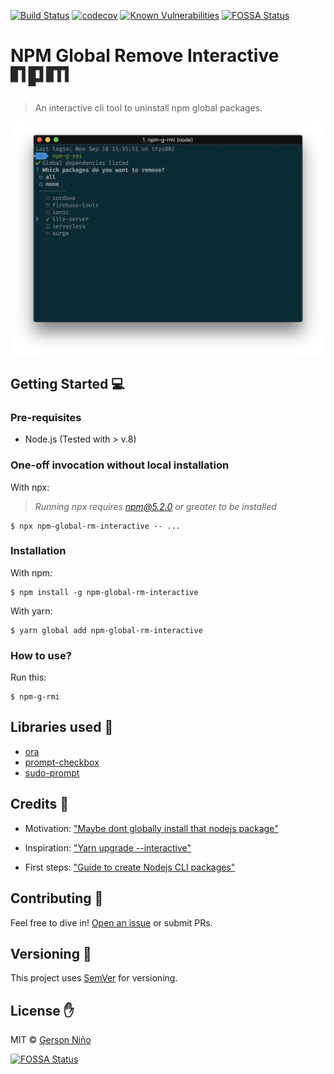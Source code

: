 [![Build Status](https://travis-ci.com/07Gond/npm-global-rm-interactive.svg?branch=master)](https://travis-ci.com/07Gond/npm-global-rm-interactive)
[![codecov](https://codecov.io/gh/07Gond/npm-global-rm-interactive/branch/master/graph/badge.svg)](https://codecov.io/gh/07Gond/npm-global-rm-interactive)
[![Known Vulnerabilities](https://snyk.io/test/github/07gond/npm-global-rm-interactive/badge.svg)](https://snyk.io/test/github/07gond/npm-global-rm-interactive)
[![FOSSA Status](https://app.fossa.io/api/projects/git%2Bgithub.com%2F07Gond%2Fnpm-global-rm-interactive.svg?type=shield)](https://app.fossa.io/projects/git%2Bgithub.com%2F07Gond%2Fnpm-global-rm-interactive?ref=badge_shield)


# NPM Global Remove Interactive ![NPM Logo](https://raw.githubusercontent.com/07Gond/npm-global-rm-interactive/master/npm-logo-black.png)

> An interactive cli tool to uninstall npm global packages.

![](https://raw.githubusercontent.com/07Gond/npm-global-rm-interactive/master/demo.png)

## Getting Started :computer:

### Pre-requisites

- Node.js (Tested with > v.8)

### One-off invocation without local installation

With npx:
> _Running npx requires npm@5.2.0 or greater to be installed_

```
$ npx npm-global-rm-interactive -- ...
```

### Installation

With npm:

```
$ npm install -g npm-global-rm-interactive
```

With yarn:

```
$ yarn global add npm-global-rm-interactive
```

### How to use?

Run this:
```
$ npm-g-rmi
```

## Libraries used :love_letter:

- [ora](https://github.com/sindresorhus/ora)
- [prompt-checkbox](https://github.com/enquirer/prompt-checkbox)
- [sudo-prompt](https://github.com/jorangreef/sudo-prompt)

## Credits :clap:

- Motivation: ["Maybe dont globally install that nodejs package"](https://codeburst.io/maybe-dont-globally-install-that-node-js-package-f1ea20f94a00)

- Inspiration: ["Yarn upgrade --interactive"](https://yarnpkg.com/en/docs/cli/upgrade-interactive)

- First steps: ["Guide to create Nodejs CLI packages"](https://medium.com/netscape/a-guide-to-create-a-nodejs-command-line-package-c2166ad0452e)

## Contributing :muscle:

Feel free to dive in! [Open an issue](https://github.com/07Gond/npm-global-rm-interactive/issues/new) or submit PRs.

## Versioning :eyes:

This project uses [SemVer](https://semver.org/) for versioning.

## License :hand:

MIT © [Gerson Niño](https://gersonnino.me)

[![FOSSA Status](https://app.fossa.io/api/projects/git%2Bgithub.com%2F07Gond%2Fnpm-global-rm-interactive.svg?type=large)](https://app.fossa.io/projects/git%2Bgithub.com%2F07Gond%2Fnpm-global-rm-interactive?ref=badge_large)
